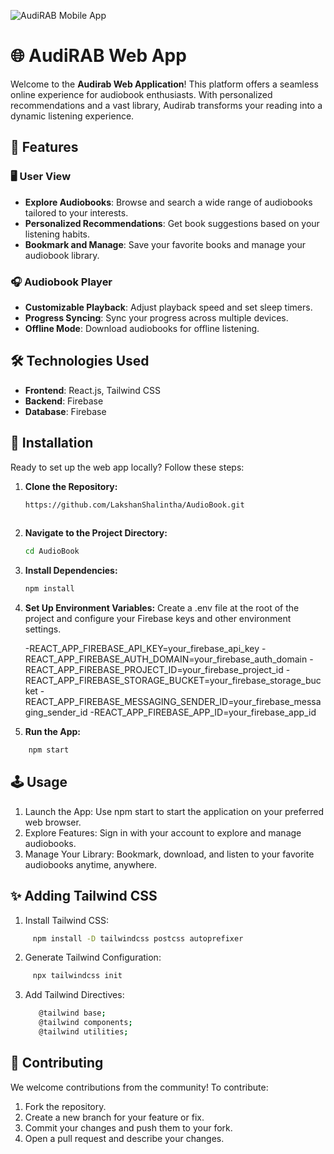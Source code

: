 ![AudiRAB Mobile App](https://firebasestorage.googleapis.com/v0/b/audirab-44b07.appspot.com/o/Logo.png?alt=media&token=fde37e8a-bebb-42c4-982a-c3c0ea9cbbd5)

# 🌐 AudiRAB Web App

Welcome to the **Audirab Web Application**! This platform offers a seamless online experience for audiobook enthusiasts. With personalized recommendations and a vast library, Audirab transforms your reading into a dynamic listening experience.

## 🚀 Features

### 🖥️ User View
- **Explore Audiobooks**: Browse and search a wide range of audiobooks tailored to your interests.
- **Personalized Recommendations**: Get book suggestions based on your listening habits.
- **Bookmark and Manage**: Save your favorite books and manage your audiobook library.

### 🎧 Audiobook Player
- **Customizable Playback**: Adjust playback speed and set sleep timers.
- **Progress Syncing**: Sync your progress across multiple devices.
- **Offline Mode**: Download audiobooks for offline listening.

## 🛠️ Technologies Used
- **Frontend**: React.js, Tailwind CSS
- **Backend**: Firebase
- **Database**: Firebase

## 🔧 Installation

Ready to set up the web app locally? Follow these steps:

1. **Clone the Repository:**
   ```bash
   https://github.com/LakshanShalintha/AudioBook.git
     
   ```
2. **Navigate to the Project Directory:**
   ```bash
   cd AudioBook
   ```
3. **Install Dependencies:**
   ```bash
   npm install
   ```
4. **Set Up Environment Variables:**
   Create a .env file at the root of the project and configure your Firebase keys and other environment settings.
   
   -REACT_APP_FIREBASE_API_KEY=your_firebase_api_key
   -REACT_APP_FIREBASE_AUTH_DOMAIN=your_firebase_auth_domain
   -REACT_APP_FIREBASE_PROJECT_ID=your_firebase_project_id
   -REACT_APP_FIREBASE_STORAGE_BUCKET=your_firebase_storage_bucket
   -REACT_APP_FIREBASE_MESSAGING_SENDER_ID=your_firebase_messaging_sender_id
   -REACT_APP_FIREBASE_APP_ID=your_firebase_app_id
   
6. **Run the App:**
 ```bash
     npm start

   ```

## 🕹️ Usage

1. Launch the App: Use npm start to start the application on your preferred web browser.
2. Explore Features: Sign in with your account to explore and manage audiobooks.
3. Manage Your Library: Bookmark, download, and listen to your favorite audiobooks anytime, anywhere.

## ✨ Adding Tailwind CSS

1. Install Tailwind CSS:
```bash
     npm install -D tailwindcss postcss autoprefixer

   ```
2. Generate Tailwind Configuration:
```bash
     npx tailwindcss init

   ```
3. Add Tailwind Directives:
   ```bash
      @tailwind base;
      @tailwind components;
      @tailwind utilities;

   ```

 ## 🤝 Contributing

We welcome contributions from the community! To contribute:
1. Fork the repository.
2. Create a new branch for your feature or fix.
3. Commit your changes and push them to your fork.
4. Open a pull request and describe your changes.

